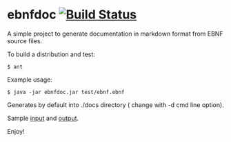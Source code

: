 # **ebnfdoc** [![Build Status](https://travis-ci.org/darach/ebnfdoc.png)](https://travis-ci.org/darach/ebnfdoc)

A simple project to generate documentation in markdown format from EBNF source files.

To build a distribution and test:

```
$ ant
```

Example usage:

```
$ java -jar ebnfdoc.jar test/ebnf.ebnf
```

Generates by default into ./docs directory ( change with -d cmd line option).

Sample [input](test/ebnf.ebnf) and [output](docs/ebnf.ebnf.md).

Enjoy!

